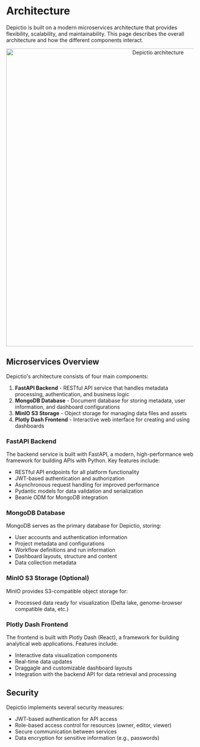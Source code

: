 # Architecture

Depictio is built on a modern microservices architecture that provides flexibility, scalability, and maintainability. This page describes the overall architecture and how the different components interact.

<p align="center">
  <img src="../../images/modularity/main.png" alt="Depictio architecture" width=800>
</p>

## Microservices Overview

Depictio's architecture consists of four main components:

1. **FastAPI Backend** - RESTful API service that handles metadata processing, authentication, and business logic
2. **MongoDB Database** - Document database for storing metadata, user information, and dashboard configurations
3. **MinIO S3 Storage** - Object storage for managing data files and assets
4. **Plotly Dash Frontend** - Interactive web interface for creating and using dashboards

### FastAPI Backend

The backend service is built with FastAPI, a modern, high-performance web framework for building APIs with Python. Key features include:

- RESTful API endpoints for all platform functionality
- JWT-based authentication and authorization
- Asynchronous request handling for improved performance
- Pydantic models for data validation and serialization
- Beanie ODM for MongoDB integration

### MongoDB Database

MongoDB serves as the primary database for Depictio, storing:

- User accounts and authentication information
- Project metadata and configurations
- Workflow definitions and run information
- Dashboard layouts, structure and content
- Data collection metadata

### MinIO S3 Storage (Optional)

MinIO provides S3-compatible object storage for:

- Processed data ready for visualization (Delta lake, genome-browser compatible data, etc.)

### Plotly Dash Frontend

The frontend is built with Plotly Dash (React), a framework for building analytical web applications. Features include:

- Interactive data visualization components
- Real-time data updates
- Draggagle and customizable dashboard layouts
- Integration with the backend API for data retrieval and processing

## Security

Depictio implements several security measures:

- JWT-based authentication for API access
- Role-based access control for resources (owner, editor, viewer)
- Secure communication between services
- Data encryption for sensitive information (e.g., passwords)
